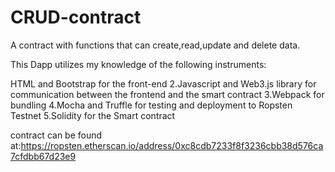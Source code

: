 # CRUD-contract
A contract with functions that can create,read,update and delete data.


This Dapp utilizes my knowledge of the following instruments:

HTML and Bootstrap for the front-end 
2.Javascript and Web3.js library for communication between the frontend and the smart contract
3.Webpack for bundling
4.Mocha and Truffle for testing and deployment to Ropsten Testnet
5.Solidity for the Smart contract


contract can be found at:https://ropsten.etherscan.io/address/0xc8cdb7233f8f3236cbb38d576ca7cfdbb67d23e9
